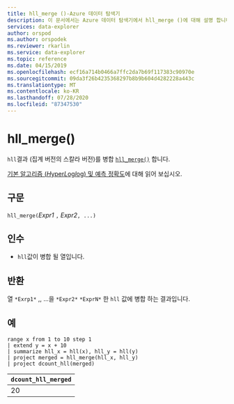 ```yaml
---
title: hll_merge ()-Azure 데이터 탐색기
description: 이 문서에서는 Azure 데이터 탐색기에서 hll_merge ()에 대해 설명 합니다.
services: data-explorer
author: orspod
ms.author: orspodek
ms.reviewer: rkarlin
ms.service: data-explorer
ms.topic: reference
ms.date: 04/15/2019
ms.openlocfilehash: ecf16a714b0466a7ffc2da7b69f117383c90970e
ms.sourcegitcommit: 09da3f26b4235368297b8b9b604d4282228a443c
ms.translationtype: MT
ms.contentlocale: ko-KR
ms.lasthandoff: 07/28/2020
ms.locfileid: "87347530"
---
```

# <a name="hll_merge"></a>hll_merge()

`hll`결과 (집계 버전의 스칼라 버전)를 병합 [`hll_merge()`](hll-merge-aggfunction.md) 합니다.

[기본 알고리즘 (*H*yper*L*og*l*og) 및 예측 정확도](dcount-aggfunction.md#estimation-accuracy)에 대해 읽어 보십시오.

## <a name="syntax"></a>구문

`hll_merge(`*Expr1* `,` *Expr2*`, ...)`

## <a name="arguments"></a>인수

* `hll`값이 병합 될 열입니다.

## <a name="returns"></a>반환

열 `*Exrp1*` ,, ...을 `*Expr2*` `*ExprN*` 한 `hll` 값에 병합 하는 결과입니다.

## <a name="examples"></a>예

<!-- csl: https://help.kusto.windows.net:443/KustoMonitoringPersistentDatabase -->
```kusto
range x from 1 to 10 step 1 
| extend y = x + 10
| summarize hll_x = hll(x), hll_y = hll(y)
| project merged = hll_merge(hll_x, hll_y)
| project dcount_hll(merged)
```

|`dcount_hll_merged`|
|---|
|20|
